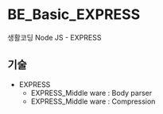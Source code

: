 # BE_Basic_EXPRESS

생활코딩 Node JS - EXPRESS

## 기술

- EXPRESS
  - EXPRESS_Middle ware : Body parser
  - EXPRESS_Middle ware : Compression
